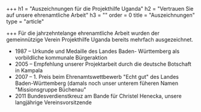 +++
h1 = "Auszeichnungen für die Projekthilfe Uganda"
h2 = "Vertrauen Sie auf unsere ehrenamtliche Arbeit"
h3 = ""
order = 0
title = "Auszeichnungen"
type = "article"

+++
Für die jahrzehntelange ehrenamtliche Arbeit wurden der gemeinnützige Verein Projekthilfe Uganda bereits mehrfach ausgezeichnet.

* 1987 – Urkunde und Medaille des Landes Baden- Württemberg als vorbildliche kommunale Bürgeraktion
* 2005 – Empfehlung unserer Projektarbeit durch die deutsche Botschaft in Kampala
* 2007 – 1. Preis beim Ehrenamtswettbewerb "Echt gut" des Landes Baden-Württemberg (damals noch unser unterem füheren Namen "Missionsgruppe Büchenau"
* 2011 Bundesverdienstkreuz am Bande für Christel Henecka, unsere langjährige Vereinsvorsitzende